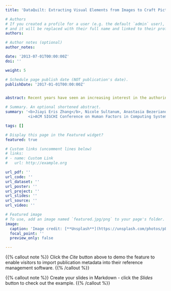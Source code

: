 ```yaml
---
title: 'DataQuilt: Extracting Visual Elements from Images to Craft Pictorial Visualizations'

# Authors
# If you created a profile for a user (e.g. the default `admin` user), write the username (folder name) here
# and it will be replaced with their full name and linked to their profile.
authors:

# Author notes (optional)
author_notes:

date: '2013-07-01T00:00:00Z'
doi: ''

weight: 5

# Schedule page publish date (NOT publication's date).
publishDate: '2017-01-01T00:00:00Z'


abstract: Recent years have seen an increasing interest in the authoring and crafting of personal visualizations. Mainstream data analysis and authoring tools lack the flexibility for customization and personalization, whereas tools from the research community either require creativity and drawing skills, or are limited to simple vector graphics. We present DataQuilt, a novel system that enables visualization authors to iteratively design pictorial visualizations as collages. Real images (e.g. paintings, photographs, sketches) act as both inspiration and as a resource of visual elements that can be mapped to data. The creative pipeline involves the semi-guided extraction of relevant elements of an image (arbitrary regions, regular shapes, color palettes, textures) aided by computer vision techniques; the binding of these graphical elements and their features to data in order to create meaningful visualizations; and the iterative refinement of both features and visualizations through direct manipulation. We demonstrate the usability of DataQuilt in a controlled study and its expressiveness through a collection of authored visualizations from a second open-ended study.

# Summary. An optional shortened abstract.
summary: '<b>Jiayi Eris Zhang</b>, Nicole Sultanum, Anastasia Bezerianos, Fanny Chevalier <br>
          <i>ACM SIGCHI Conference on Human Factors in Computing Systems (CHI 2020)</i>'

tags: []

# Display this page in the Featured widget?
featured: true

# Custom links (uncomment lines below)
# links:
# - name: Custom Link
#   url: http://example.org

url_pdf: ''
url_code: ''
url_dataset: ''
url_poster: ''
url_project: ''
url_slides: ''
url_source: ''
url_video: ''

# Featured image
# To use, add an image named `featured.jpg/png` to your page's folder.
image:
  caption: 'Image credit: [**Unsplash**](https://unsplash.com/photos/pLCdAaMFLTE)'
  focal_point: ''
  preview_only: false

---
```


{{% callout note %}}
Click the _Cite_ button above to demo the feature to enable visitors to import publication metadata into their reference management software.
{{% /callout %}}

{{% callout note %}}
Create your slides in Markdown - click the _Slides_ button to check out the example.
{{% /callout %}}
